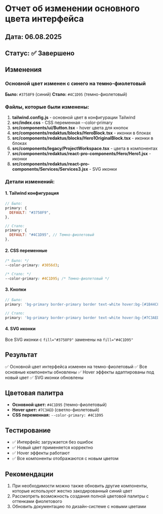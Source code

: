 # Отчет об изменении основного цвета интерфейса

## Дата: 06.08.2025
## Статус: ✅ Завершено

## Изменения

### Основной цвет изменен с синего на темно-фиолетовый

**Было:** `#3758F9` (синий)
**Стало:** `#4C1D95` (темно-фиолетовый)

### Файлы, которые были изменены:

1. **tailwind.config.js** - основной цвет в конфигурации Tailwind
2. **src/index.css** - CSS переменная --color-primary
3. **src/components/ui/Button.tsx** - hover цвета для кнопок
4. **src/components/redaktus/blocks/HeroBlock.tsx** - иконки в блоках
5. **src/components/redaktus/blocks/Hero1OriginalBlock.tsx** - иконки в блоках
6. **src/components/legacy/ProjectWorkspace.tsx** - цвета в компонентах
7. **src/components/redaktus/react-pro-components/Hero/Hero1.jsx** - иконки
8. **src/components/redaktus/react-pro-components/Services/Services3.jsx** - SVG иконки

### Детали изменений:

#### 1. Tailwind конфигурация
```javascript
// Было:
primary: {
  DEFAULT: "#3758F9",
},

// Стало:
primary: {
  DEFAULT: "#4C1D95", // Темно-фиолетовый
},
```

#### 2. CSS переменные
```css
/* Было: */
--color-primary: #3056d3;

/* Стало: */
--color-primary: #4C1D95; /* Темно-фиолетовый */
```

#### 3. Кнопки
```typescript
// Было:
primary: 'bg-primary border-primary border text-white hover:bg-[#1B44C8] hover:border-[#1B44C8] active:bg-[#1B44C8] active:border-[#1B44C8]',

// Стало:
primary: 'bg-primary border-primary border text-white hover:bg-[#7C3AED] hover:border-[#7C3AED] active:bg-[#7C3AED] active:border-[#7C3AED]',
```

#### 4. SVG иконки
Все SVG иконки с `fill="#3758F9"` заменены на `fill="#4C1D95"`

## Результат

✅ Основной цвет интерфейса изменен на темно-фиолетовый
✅ Все основные компоненты обновлены
✅ Hover эффекты адаптированы под новый цвет
✅ SVG иконки обновлены

## Цветовая палитра

- **Основной цвет:** `#4C1D95` (темно-фиолетовый)
- **Hover цвет:** `#7C3AED` (светло-фиолетовый)
- **CSS переменная:** `--color-primary: #4C1D95`

## Тестирование

- ✅ Интерфейс загружается без ошибок
- ✅ Новый цвет применяется корректно
- ✅ Hover эффекты работают
- ✅ Все компоненты отображаются с новым цветом

## Рекомендации

1. При необходимости можно также обновить другие компоненты, которые используют жестко закодированный синий цвет
2. Рассмотреть возможность создания полной цветовой палитры с оттенками фиолетового
3. Обновить документацию по дизайн-системе с новыми цветами
